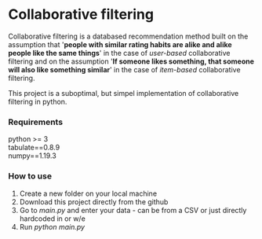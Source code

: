 # Collaborative filtering
Collaborative filtering is a databased recommendation method built on the assumption that '<b>people with similar rating habits are alike and alike people like the same things</b>' in the case of <i>user-based</i> collaborative filtering and on the assumption '<b>If someone likes something, that someone will also like something similar</b>' in the case of <i>item-based</i> collaborative filtering.

This project is a suboptimal, but simpel implementation of collaborative filtering in python.

### Requirements
python >= 3 </br>
tabulate==0.8.9 </br>
numpy==1.19.3 </br>

### How to use
1. Create a new folder on your local machine
2. Download this project directly from the github
3. Go to <i>main.py</i> and enter your data - can be from a CSV or just directly hardcoded in or w/e
4. Run <i>python main.py</i>








